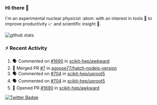 ### Hi there 👋 

I'm an experimental nuclear physicist :atom: with an interest in tools :wrench: to improve productivity :chart_with_upwards_trend: and scientific insight :telescope:.

![github stats](https://github-readme-stats.vercel.app/api?username=agoose77&show_icons=true&hide_rank=true&hide_title=true&bg_color=30,e76445,904e95&text_color=efe3ec&icon_color=efe3ec)
<!--
**agoose77/agoose77** is a ✨ _special_ ✨ repository because its `README.md` (this file) appears on your GitHub profile.

Here are some ideas to get you started:

- 🔭 I’m currently working on ...
- 🌱 I’m currently learning ...
- 👯 I’m looking to collaborate on ...
- 🤔 I’m looking for help with ...
- 💬 Ask me about ...
- 📫 How to reach me: ...
- 😄 Pronouns: ...
- ⚡ Fun fact: ...
-->

### :zap: Recent Activity
<!--START_SECTION:activity-->
1. 🗣 Commented on [#1690](https://github.com/scikit-hep/awkward/issues/1690) in [scikit-hep/awkward](https://github.com/scikit-hep/awkward)
2. 🎉 Merged PR [#7](https://github.com/agoose77/hatch-nodejs-version/pull/7) in [agoose77/hatch-nodejs-version](https://github.com/agoose77/hatch-nodejs-version)
3. 🗣 Commented on [#704](https://github.com/scikit-hep/uproot5/issues/704) in [scikit-hep/uproot5](https://github.com/scikit-hep/uproot5)
4. 🗣 Commented on [#704](https://github.com/scikit-hep/uproot5/issues/704) in [scikit-hep/uproot5](https://github.com/scikit-hep/uproot5)
5. 💪 Opened PR [#1690](https://github.com/scikit-hep/awkward/pull/1690) in [scikit-hep/awkward](https://github.com/scikit-hep/awkward)
<!--END_SECTION:activity-->


[![Twitter Badge](https://img.shields.io/twitter/follow/agoose77?style=flat-square&logo=Twitter&logoColor=white&color=cornflowerblue)](https://twitter.com/agoose77)
